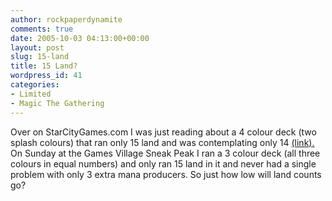 ```yaml
---
author: rockpaperdynamite
comments: true
date: 2005-10-03 04:13:00+00:00
layout: post
slug: 15-land
title: 15 Land?
wordpress_id: 41
categories:
- Limited
- Magic The Gathering
---
```


Over on StarCityGames.com I was just reading about a 4 colour deck (two splash colours) that ran only 15 land and was contemplating only 14 [(link).](http://www.starcitygames.com/php/news/article/10524.html)  On Sunday at the Games Village Sneak Peak I ran a 3 colour deck (all three colours in equal numbers) and only ran 15 land in it and never had a single problem with only 3 extra mana producers.  So just how low will land counts go?




